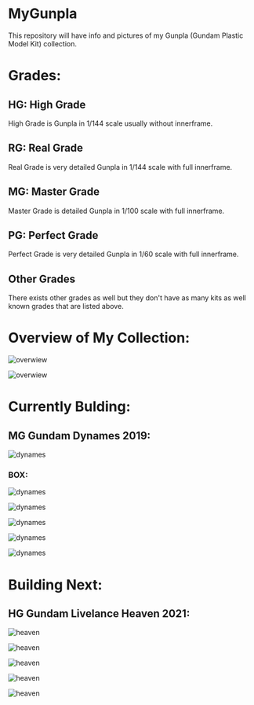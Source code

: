 # MyGunpla
This repository will have info and pictures of my Gunpla (Gundam Plastic Model Kit) collection.

# Grades:

## HG: High Grade

High Grade is Gunpla in 1/144 scale usually without innerframe.

## RG: Real Grade

Real Grade is very detailed Gunpla in 1/144 scale with full innerframe.

## MG: Master Grade

Master Grade is detailed Gunpla in 1/100 scale with full innerframe.

## PG: Perfect Grade

Perfect Grade is very detailed Gunpla in 1/60 scale with full innerframe.

## Other Grades

There exists other grades as well but they don't have as many kits as well known grades that are listed above.


# Overview of My Collection:

![overwiew](over1.jpg)

![overwiew](over2.jpg)

# Currently Bulding:

## MG Gundam Dynames 2019:

![dynames](dynames.jpg)

### BOX:

![dynames](dynamesbox1.jpg)

![dynames](dynamesbox2.jpg)

![dynames](dynamesbox3.jpg)

![dynames](dynamesbox4.jpg)

![dynames](dynamesin.jpg)


# Building Next:

## HG Gundam Livelance Heaven 2021:

![heaven](heaven1.jpg)

![heaven](heaven2.jpg)

![heaven](heaven3.jpg)

![heaven](heaven4.jpg)

![heaven](heaven5.jpg)

